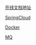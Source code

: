 [在线文档地址](https://b11et3un53m.feishu.cn/wiki/PsyawI04ei2FQykqfcPcmd7Dnsc)







[SpringCloud](./SpringCloud/springcloud.md)

[Docker](./Docker/Docker.md)

[MQ](./MQ/mq.md)

